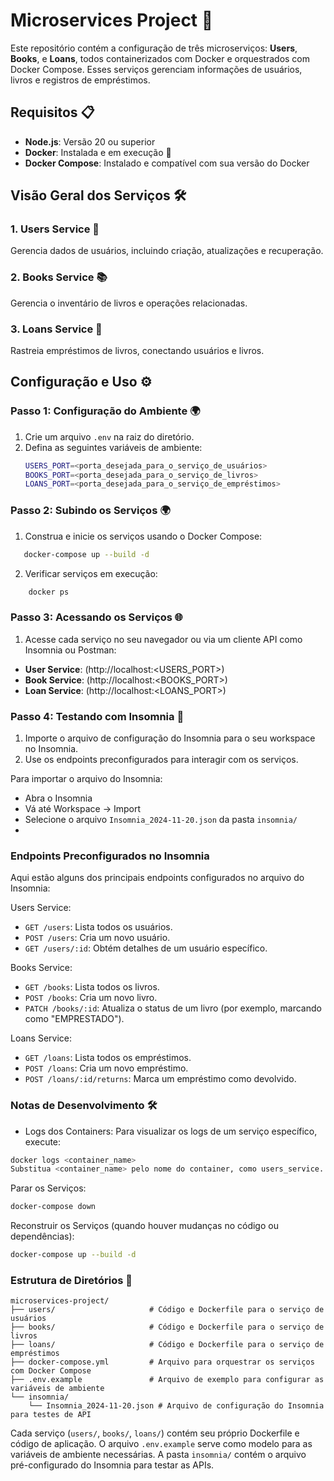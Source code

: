 # Microservices Project 🚀

Este repositório contém a configuração de três microserviços: **Users**, **Books**, e **Loans**, todos containerizados com Docker e orquestrados com Docker Compose. Esses serviços gerenciam informações de usuários, livros e registros de empréstimos.

## Requisitos 📋
- **Node.js**: Versão 20 ou superior
- **Docker**: Instalada e em execução 🐳
- **Docker Compose**: Instalado e compatível com sua versão do Docker

## Visão Geral dos Serviços 🛠️

### 1. **Users Service** 👤
Gerencia dados de usuários, incluindo criação, atualizações e recuperação.

### 2. **Books Service** 📚
Gerencia o inventário de livros e operações relacionadas.

### 3. **Loans Service** 🔄
Rastreia empréstimos de livros, conectando usuários e livros.

## Configuração e Uso ⚙️

### Passo 1: Configuração do Ambiente 🌍
1. Crie um arquivo `.env` na raiz do diretório.
2. Defina as seguintes variáveis de ambiente:
   ```bash
   USERS_PORT=<porta_desejada_para_o_serviço_de_usuários>
   BOOKS_PORT=<porta_desejada_para_o_serviço_de_livros>
   LOANS_PORT=<porta_desejada_para_o_serviço_de_empréstimos>

### Passo 2: Subindo os Serviços 🌍
1. Construa e inicie os serviços usando o Docker Compose:

```bash
   docker-compose up --build -d
```

2. Verificar serviços em execução:

```bash
    docker ps
```

### Passo 3: Acessando os Serviços 🌐
1. Acesse cada serviço no seu navegador ou via um cliente API como Insomnia ou Postman:

- **User Service**: (http://localhost:<USERS_PORT>)
- **Book Service**: (http://localhost:<BOOKS_PORT>)
- **Loan Service**: (http://localhost:<LOANS_PORT>)

### Passo 4: Testando com Insomnia 🧪
1. Importe o arquivo de configuração do Insomnia para o seu workspace no Insomnia.
2. Use os endpoints preconfigurados para interagir com os serviços.

Para importar o arquivo do Insomnia:
- Abra o Insomnia
- Vá até Workspace -> Import
- Selecione o arquivo `Insomnia_2024-11-20.json` da pasta `insomnia/`
- 
### Endpoints Preconfigurados no Insomnia
Aqui estão alguns dos principais endpoints configurados no arquivo do Insomnia:

Users Service:

- `GET /users`: Lista todos os usuários.
- `POST /users`: Cria um novo usuário.
- `GET /users/:id`: Obtém detalhes de um usuário específico.

Books Service:

- `GET /books`: Lista todos os livros.
- `POST /books`: Cria um novo livro.
- `PATCH /books/:id`: Atualiza o status de um livro (por exemplo, marcando como "EMPRESTADO").

Loans Service:

- `GET /loans`: Lista todos os empréstimos.
- `POST /loans`: Cria um novo empréstimo.
- `POST /loans/:id/returns`: Marca um empréstimo como devolvido.

### Notas de Desenvolvimento 🛠️
- Logs dos Containers: Para visualizar os logs de um serviço específico, execute:

```bash
docker logs <container_name>
Substitua <container_name> pelo nome do container, como users_service.
```

Parar os Serviços:

```bash
docker-compose down
```

Reconstruir os Serviços (quando houver mudanças no código ou dependências):

```bash
docker-compose up --build -d
```

### Estrutura de Diretórios 📂
```
microservices-project/
├── users/                     # Código e Dockerfile para o serviço de usuários
├── books/                     # Código e Dockerfile para o serviço de livros
├── loans/                     # Código e Dockerfile para o serviço de empréstimos
├── docker-compose.yml         # Arquivo para orquestrar os serviços com Docker Compose
├── .env.example               # Arquivo de exemplo para configurar as variáveis de ambiente
└── insomnia/                  
    └── Insomnia_2024-11-20.json # Arquivo de configuração do Insomnia para testes de API
```

Cada serviço (`users/`, `books/`, `loans/`) contém seu próprio Dockerfile e código de aplicação.
O arquivo `.env.example` serve como modelo para as variáveis de ambiente necessárias.
A pasta `insomnia/` contém o arquivo pré-configurado do Insomnia para testar as APIs.

